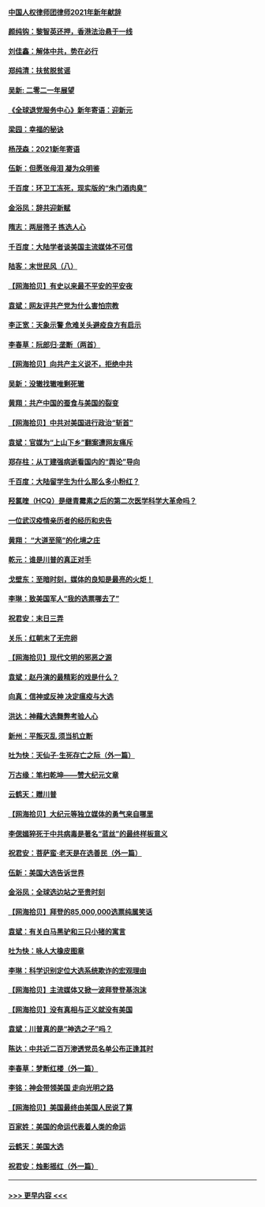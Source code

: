 #### [中国人权律师团律师2021年新年献辞](../pages/nsc993/n12661792.md?t=01030451) 
#### [颜纯钩：黎智英还押，香港法治悬于一线](../pages/nsc993/n12661371.md?t=01030451) 
#### [刘佳鑫：解体中共，势在必行](../pages/nsc993/n12661335.md?t=01030451) 
#### [郑纯清：扶贫脱贫谣](../pages/nsc993/n12658729.md?t=01030451) 
#### [吴新: 二零二一年展望](../pages/nsc993/n12658664.md?t=01030451) 
#### [《全球退党服务中心》新年寄语：迎新元](../pages/nsc993/n12658408.md?t=01030451) 
#### [梁园：幸福的秘诀](../pages/nsc993/n12658061.md?t=01030451) 
#### [杨茂森：2021新年寄语](../pages/nsc993/n12658128.md?t=01030451) 
#### [伍新：但愿张母泪 凝为众明鉴](../pages/nsc993/n12656861.md?t=01030451) 
#### [千百度：环卫工冻死，现实版的“朱门酒肉臭”](../pages/nsc993/n12655588.md?t=01030451) 
#### [金浴凤：辞共迎新赋](../pages/nsc993/n12653369.md?t=01030451) 
#### [隋志：两层筛子 拣选人心](../pages/nsc993/n12653341.md?t=01030451) 
#### [千百度：大陆学者谈美国主流媒体不可信](../pages/nsc993/n12651269.md?t=01030451) 
#### [陆客：末世民风（八）](../pages/nsc993/n12648233.md?t=01030451) 
#### [【网海拾贝】有史以来最不平安的平安夜](../pages/nsc993/n12647164.md?t=01030451) 
#### [袁斌：网友评共产党为什么害怕宗教](../pages/nsc993/n12647003.md?t=01030451) 
#### [李正宽：天象示警 危难关头避疫良方有启示](../pages/nsc993/n12646262.md?t=01030451) 
#### [李春草：阮郎归‧垄断（两首）](../pages/nsc993/n12646302.md?t=01030451) 
#### [【网海拾贝】向共产主义说不，拒绝中共](../pages/nsc993/n12645941.md?t=01030451) 
#### [吴新：没辙找辙唯剩死辙](../pages/nsc993/n12643919.md?t=01030451) 
#### [黄翔：共产中国的蚕食与美国的裂变](../pages/nsc993/n12643727.md?t=01030451) 
#### [【网海拾贝】中共对美国进行政治“斩首”](../pages/nsc993/n12642290.md?t=01030451) 
#### [袁斌：官媒为“上山下乡”翻案遭网友痛斥](../pages/nsc993/n12642071.md?t=01030451) 
#### [郑存柱：从丁建强病逝看国内的“舆论”导向](../pages/nsc993/n12640944.md?t=01030451) 
#### [千百度：大陆留学生为什么那么多小粉红？](../pages/nsc993/n12639306.md?t=01030451) 
#### [羟氯喹（HCQ）是继青霉素之后的第二次医学科学大革命吗？](../pages/nsc993/n12638564.md?t=01030451) 
#### [一位武汉疫情亲历者的经历和忠告](../pages/nsc993/n12639029.md?t=01030451) 
#### [黄翔： “大道至简”的化境之庄](../pages/nsc993/n12637541.md?t=01030451) 
#### [乾元：谁是川普的真正对手](../pages/nsc993/n12637090.md?t=01030451) 
#### [戈壁东：至暗时刻，媒体的良知是最亮的火炬！](../pages/nsc993/n12637042.md?t=01030451) 
#### [李琳：致美国军人“我的选票哪去了”](../pages/nsc993/n12635351.md?t=01030451) 
#### [祝君安：末日三弄](../pages/nsc993/n12635324.md?t=01030451) 
#### [关乐：红朝末了无完卵](../pages/nsc993/n12635315.md?t=01030451) 
#### [【网海拾贝】现代文明的邪恶之源](../pages/nsc993/n12634425.md?t=01030451) 
#### [袁斌：赵丹演的最精彩的戏是什么？](../pages/nsc993/n12633316.md?t=01030451) 
#### [向真：信神或反神 决定瘟疫与大选](../pages/nsc993/n12632710.md?t=01030451) 
#### [洪达：神藉大选舞弊考验人心](../pages/nsc993/n12631962.md?t=01030451) 
#### [新州：平叛灭乱  须当机立断](../pages/nsc993/n12631946.md?t=01030451) 
#### [吐为快：天仙子‧生死存亡之际（外一篇）](../pages/nsc993/n12631927.md?t=01030451) 
#### [万古缘：笔扫乾坤——赞大纪元文章](../pages/nsc993/n12631922.md?t=01030451) 
#### [云鹤天：赠川普](../pages/nsc993/n12631823.md?t=01030451) 
#### [【网海拾贝】大纪元等独立媒体的勇气来自哪里](../pages/nsc993/n12629961.md?t=01030451) 
#### [李偲嫣猝死于中共病毒是著名“蓝丝”的最终样板意义](../pages/nsc993/n12628812.md?t=01030451) 
#### [祝君安：菩萨蛮·老天是在选善民（外一篇）](../pages/nsc993/n12628793.md?t=01030451) 
#### [伍新：美国大选告诉世界](../pages/nsc993/n12628768.md?t=01030451) 
#### [金浴凤：全球选边站之至贵时刻](../pages/nsc993/n12627318.md?t=01030451) 
#### [【网海拾贝】拜登的85,000,000选票纯属笑话](../pages/nsc993/n12626569.md?t=01030451) 
#### [袁斌：有关白马黑驴和三只小猪的寓言](../pages/nsc993/n12626198.md?t=01030451) 
#### [吐为快：咏人大橡皮图章](../pages/nsc993/n12624470.md?t=01030451) 
#### [李琳：科学识别定位大选系统欺诈的宏观理由](../pages/nsc993/n12624340.md?t=01030451) 
#### [【网海拾贝】主流媒体又掀一波拜登登基泡沫](../pages/nsc993/n12624000.md?t=01030451) 
#### [【网海拾贝】没有真相与正义就没有美国](../pages/nsc993/n12621885.md?t=01030451) 
#### [袁斌：川普真的是“神选之子”吗？](../pages/nsc993/n12621749.md?t=01030451) 
#### [陈达：中共近二百万渗透党员名单公布正逢其时](../pages/nsc993/n12620870.md?t=01030451) 
#### [李春草：梦断红楼（外一篇）](../pages/nsc993/n12619122.md?t=01030451) 
#### [李铭：神会带领美国 走向光明之路](../pages/nsc993/n12618584.md?t=01030451) 
#### [【网海拾贝】美国最终由美国人民说了算](../pages/nsc993/n12617255.md?t=01030451) 
#### [百家姓：美国的命运代表着人类的命运](../pages/nsc993/n12615838.md?t=01030451) 
#### [云鹤天：美国大选](../pages/nsc993/n12615994.md?t=01030451) 
#### [祝君安：烛影摇红（外一篇）](../pages/nsc993/n12615975.md?t=01030451) 

----
#### [ >>> 更早内容 <<< ](../indexes/nsc993-earlier.md)
